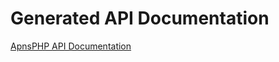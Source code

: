 # Generated API Documentation #

[ApnsPHP API Documentation](http://apns-php.googlecode.com/svn/reference/index.html)